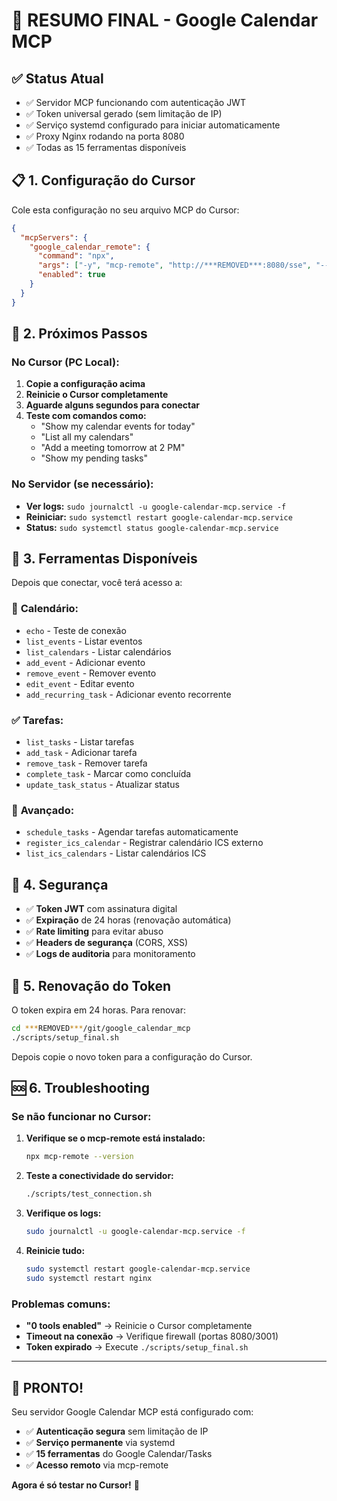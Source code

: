 # 🎯 RESUMO FINAL - Google Calendar MCP

## ✅ Status Atual
- ✅ Servidor MCP funcionando com autenticação JWT
- ✅ Token universal gerado (sem limitação de IP)
- ✅ Serviço systemd configurado para iniciar automaticamente
- ✅ Proxy Nginx rodando na porta 8080
- ✅ Todas as 15 ferramentas disponíveis

## 📋 1. Configuração do Cursor

Cole esta configuração no seu arquivo MCP do Cursor:

```json
{
  "mcpServers": {
    "google_calendar_remote": {
      "command": "npx",
      "args": ["-y", "mcp-remote", "http://***REMOVED***:8080/sse", "--auth-header", "Authorization: Bearer mcp2.TOKEN"],
      "enabled": true
    }
  }
}
```

## 🚀 2. Próximos Passos

### No Cursor (PC Local):
1. **Copie a configuração acima**
2. **Reinicie o Cursor completamente**
3. **Aguarde alguns segundos para conectar**
4. **Teste com comandos como:**
   - "Show my calendar events for today"
   - "List all my calendars"
   - "Add a meeting tomorrow at 2 PM"
   - "Show my pending tasks"

### No Servidor (se necessário):
- **Ver logs:** `sudo journalctl -u google-calendar-mcp.service -f`
- **Reiniciar:** `sudo systemctl restart google-calendar-mcp.service`
- **Status:** `sudo systemctl status google-calendar-mcp.service`

## 🔧 3. Ferramentas Disponíveis

Depois que conectar, você terá acesso a:

### 📅 **Calendário:**
- `echo` - Teste de conexão
- `list_events` - Listar eventos
- `list_calendars` - Listar calendários
- `add_event` - Adicionar evento
- `remove_event` - Remover evento
- `edit_event` - Editar evento
- `add_recurring_task` - Adicionar evento recorrente

### ✅ **Tarefas:**
- `list_tasks` - Listar tarefas
- `add_task` - Adicionar tarefa
- `remove_task` - Remover tarefa
- `complete_task` - Marcar como concluída
- `update_task_status` - Atualizar status

### 🔧 **Avançado:**
- `schedule_tasks` - Agendar tarefas automaticamente
- `register_ics_calendar` - Registrar calendário ICS externo
- `list_ics_calendars` - Listar calendários ICS

## 🔐 4. Segurança

- ✅ **Token JWT** com assinatura digital
- ✅ **Expiração** de 24 horas (renovação automática)
- ✅ **Rate limiting** para evitar abuso
- ✅ **Headers de segurança** (CORS, XSS)
- ✅ **Logs de auditoria** para monitoramento

## 🔄 5. Renovação do Token

O token expira em 24 horas. Para renovar:

```bash
cd ***REMOVED***/git/google_calendar_mcp
./scripts/setup_final.sh
```

Depois copie o novo token para a configuração do Cursor.

## 🆘 6. Troubleshooting

### Se não funcionar no Cursor:

1. **Verifique se o mcp-remote está instalado:**
   ```bash
   npx mcp-remote --version
   ```

2. **Teste a conectividade do servidor:**
   ```bash
   ./scripts/test_connection.sh
   ```

3. **Verifique os logs:**
   ```bash
   sudo journalctl -u google-calendar-mcp.service -f
   ```

4. **Reinicie tudo:**
   ```bash
   sudo systemctl restart google-calendar-mcp.service
   sudo systemctl restart nginx
   ```

### Problemas comuns:
- **"0 tools enabled"** → Reinicie o Cursor completamente
- **Timeout na conexão** → Verifique firewall (portas 8080/3001)
- **Token expirado** → Execute `./scripts/setup_final.sh`

---

## 🎉 **PRONTO!**

Seu servidor Google Calendar MCP está configurado com:
- ✅ **Autenticação segura** sem limitação de IP
- ✅ **Serviço permanente** via systemd  
- ✅ **15 ferramentas** do Google Calendar/Tasks
- ✅ **Acesso remoto** via mcp-remote

**Agora é só testar no Cursor!** 🚀 